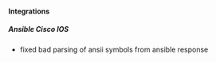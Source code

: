 
#### Integrations
##### Ansible Cisco IOS
- fixed bad parsing of ansii symbols from ansible response